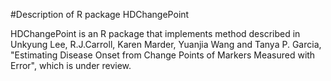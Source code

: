 #Description of R package HDChangePoint

HDChangePoint is an R package that implements method described in Unkyung Lee, R.J.Carroll, Karen Marder, Yuanjia Wang and Tanya P. Garcia, "Estimating Disease Onset from Change Points of Markers Measured with Error", which is under review. 
